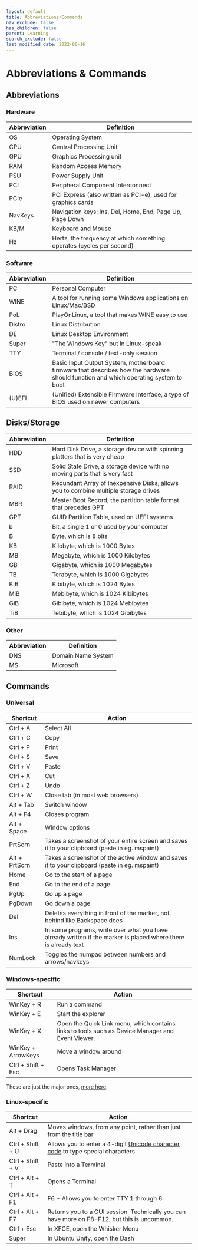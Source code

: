 ```yaml
---
layout: default
title: Abbreviations/Commands
nav_exclude: false
has_children: false
parent: Learning
search_exclude: false
last_modified_date: 2022-06-16
---
```


# Abbreviations & Commands

## Abbreviations

### Hardware

| Abbreviation | Definition |
| ----------- | ----------- |
| OS | Operating System |
| CPU | Central Processing Unit |
| GPU | Graphics Processing unit |
| RAM | Random Access Memory |
| PSU | Power Supply Unit |
| PCI | Peripheral Component Interconnect |
| PCIe | PCI Express (also written as PCI-e), used for graphics cards |
| NavKeys | Navigation keys: Ins, Del, Home, End, Page Up, Page Down |
| KB/M | Keyboard and Mouse |
| Hz | Hertz, the frequency at which something operates (cycles per second)  |

### Software

| Abbreviation | Definition |
| ----------- | ----------- |
| PC | Personal Computer |
| WINE | A tool for running some Windows applications on Linux/Mac/BSD |
| PoL | PlayOnLinux, a tool that makes WINE easy to use |
| Distro | Linux Distribution |
| DE | Linux Desktop Environment |
| Super | "The Windows Key" but in Linux-speak |
| TTY | Terminal / console / text-only session |
| BIOS | Basic Input Output System, motherboard firmware that describes how the hardware should function and which operating system to boot |
| (U)EFI | (Unified) Extensible Firmware Interface, a type of BIOS used on newer computers |

## Disks/Storage

| Abbreviation | Definition |
| ----------- | ----------- |
| HDD | Hard Disk Drive, a storage device with spinning platters that is very cheap |
| SSD | Solid State Drive, a storage device with no moving parts that is very fast |
| RAID | Redundant Array of Inexpensive Disks, allows you to combine multiple storage drives |
| MBR |  Master Boot Record, the partition table format that precedes GPT |
| GPT | GUID Partition Table, used on UEFI systems |
| b | Bit, a single 1 or 0 used by your computer |
| B | Byte, which is 8 bits |
| KB  | Kilobyte, which is 1000 Bytes |
| MB | Megabyte, which is 1000 Kilobytes |
| GB | Gigabyte, which is 1000 Megabytes |
| TB | Terabyte, which is 1000 Gigabytes |
| KiB | Kibibyte, which is 1024 Bytes |
| MiB | Mebibyte, which is 1024 Kibibytes |
| GiB | Gibibyte, which is 1024 Mebibytes |
| TiB | Tebibyte, which is 1024 Gibibytes |

### Other

| Abbreviation | Definition |
| ----------- | ----------- |
| DNS | Domain Name System |
| MS | Microsoft |

<!-- Note: It is debated whether kilobytes/megabytes//gigabytes/terabytes should be in multiples of 1000 or 1024. You should use context to decide which application uses which multiple.-->

## Commands

### Universal

| Shortcut | Action |
| -------- | ------ |
| Ctrl + A | Select All |
| Ctrl + C | Copy |
| Ctrl + P | Print |
| Ctrl + S | Save |
| Ctrl + V | Paste |
| Ctrl + X | Cut |
| Ctrl + Z | Undo |
| Ctrl + W | Close tab (in most web browsers) |
| Alt + Tab | Switch window |
| Alt + F4 | Closes program |
| Alt + Space | Window options |
| PrtScrn | Takes a screenshot of your entire screen and saves it to your clipboard (paste in eg. mspaint) |
| Alt + PrtScrn | Takes a screenshot of the active window and saves it to your clipboard (paste in eg. mspaint) |
| Home | Go to the start of a page |
| End | Go to the end of a page |
| PgUp | Go up a page |
| PgDown | Go down a page |
| Del | Deletes everything in front of the marker, not behind like Backspace does |
| Ins | In some programs, write over what you have already written if the marker is placed where there is already text |
| NumLock | Toggles the numpad between numbers and arrows/navkeys |

### Windows-specific

| Shortcut | Action |
| -------- | ------ |
| WinKey + R | Run a command |
| WinKey + E | Start the explorer |
| WinKey + X | Open the Quick Link menu, which contains links to tools such as Device Manager and Event Viewer. |
| WinKey + ArrowKeys | Move a window around |
| Ctrl + Shift + Esc | Opens Task Manager |

These are just the major ones, [more here](https://support.microsoft.com/en-us/help/12445/windows-keyboard-shortcuts).

### Linux-specific

| Shortcut | Action |
| -------- | ------ |
| Alt + Drag | Moves windows, from any point, rather than just from the title bar |
| Ctrl + Shift + U | Allows you to enter a 4-digit [Unicode character code](https://en.wikipedia.org/wiki/List_of_Unicode_characters) to type special characters |
| Ctrl + Shift + V | Paste into a Terminal |
| Ctrl + Alt + T | Opens a Terminal |
| Ctrl + Alt + F1|F6 - Allows you to enter TTY 1 through 6 |
| Ctrl + Alt + F7 | Returns you to a GUI session. Technically you can have more on F8-F12, but this is uncommon. |
| Ctrl + Esc | In XFCE, open the Whisker Menu |
| Super | In Ubuntu Unity, open the Dash |

